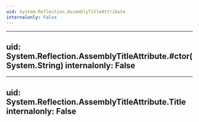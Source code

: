 ```yaml
---
uid: System.Reflection.AssemblyTitleAttribute
internalonly: False
---
```


---
uid: System.Reflection.AssemblyTitleAttribute.#ctor(System.String)
internalonly: False
---

---
uid: System.Reflection.AssemblyTitleAttribute.Title
internalonly: False
---
